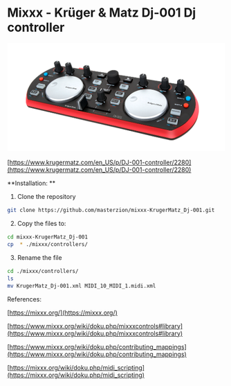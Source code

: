 
# Mixxx - Krüger & Matz Dj-001 Dj controller

![Mixxx Preset for Krüger & Matz Dj-001Dj controller](https://raw.githubusercontent.com/masterzion/mixxx-KrugerMatz_Dj-001/master/dj-001.png)



[https://www.krugermatz.com/en_US/p/DJ-001-controller/2280](https://www.krugermatz.com/en_US/p/DJ-001-controller/2280)


**Installation: **

1) Clone the repository
``` bash
git clone https://github.com/masterzion/mixxx-KrugerMatz_Dj-001.git
```


2) Copy the files to:
``` bash
cd mixxx-KrugerMatz_Dj-001
cp  * ./mixxx/controllers/
```


3) Rename the file
``` bash
cd ./mixxx/controllers/
ls
mv KrugerMatz_Dj-001.xml MIDI_10_MIDI_1.midi.xml
```



References:

[https://mixxx.org/](https://mixxx.org/)

[https://www.mixxx.org/wiki/doku.php/mixxxcontrols#library](https://www.mixxx.org/wiki/doku.php/mixxxcontrols#library)

[https://www.mixxx.org/wiki/doku.php/contributing_mappings](https://www.mixxx.org/wiki/doku.php/contributing_mappings)

[https://mixxx.org/wiki/doku.php/midi_scripting](https://mixxx.org/wiki/doku.php/midi_scripting)
